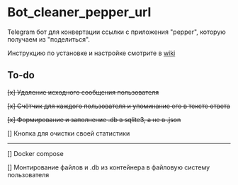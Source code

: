 # Bot_cleaner_pepper_url
Telegram бот для конвертации ссылки с приложения "pepper", которую получаем из "поделиться".

Инструкцию по установке и настройке смотрите в [wiki](https://github.com/Pushkin31/Bot_cleaner_pepper_url/wiki)

## To-do
~~[x] Удаление исходного сообщения пользователя~~

~~[x] Счётчик для каждого пользователя и упоминание его в тексте ответа~~

~~[x] Формирование и заполнение .db в sqlite3, а не в .json~~

[] Кнопка для очистки своей статистики

---

[] Docker compose

[] Монтирование файлов и .db из контейнера в файловую систему пользователя

